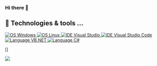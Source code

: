 ### Hi there 👋
<!--<a href="https://twitter.com/hack1exe" target="_blank">
  <img alt="@dhack1exe | Twitter" height="30px" src="https://img.shields.io/twitter/follow/hack1exe?label=hack1exe&logo=twitter&style=for-the-badge" />
</a> -->

## 🔧 Technologies & tools ...

<a href="https://github.com/hack1exe" target="_blank">
  <img alt="OS Windows" src="https://img.shields.io/badge/OS-Windows-informational?style=for-the-badge&logo=Windows&logoColor=white&color=6e33ba" />
</a> 
<a href="https://github.com/hack1exe" target="_blank">
  <img alt="OS Linux" src="https://img.shields.io/badge/OS-Linux-informational?style=for-the-badge&logo=Linux&logoColor=white&color=6e33ba" />
</a> 
<a href="https://github.com/hack1exe" target="_blank">
  <img alt="IDE Visual Studio" src="https://img.shields.io/badge/IDE-Visual%20Studio-informational?style=for-the-badge&logo=visual-studio-code&logoColor=white&color=6e33ba" />
</a> 
<a href="https://github.com/hack1exe" target="_blank">
  <img alt="IDE Visual Studio Code" src="https://img.shields.io/badge/IDE-VScode-informational?style=for-the-badge&logo=visual-studio-code&logoColor=white&color=6e33ba" />
</a> 
<a href="https://github.com/hack1exe" target="_blank">
  <img alt="Language VB.NET" src="https://img.shields.io/badge/Language-vb.net-informational?style=for-the-badge&logo=vb.net&logoColor=white&color=6e33ba" />
</a> 
<a href="https://github.com/hack1exe" target="_blank">
  <img alt="Language C#" src="https://img.shields.io/badge/Language-C%23-informational?style=for-the-badge&logo=csharp&logoColor=white&color=6e33ba" />
</a> 

<!-- BLOG-POST-LIST:START -->

<!-- BLOG-POST-LIST:END -->
[]

<p>
  <a href="https://github.com/HACK1EXE">
    <img align="center" src="https://github-readme-stats.vercel.app/api?username=hack1exe&show_icons=true&hide=contribs,prs&theme=transparent&title_color=268bd2&icon_color=00AEFF&text_color=60C000"  />
  </a>
</p>


<!-- Resources -->
<!-- Icons: https://simpleicons.org/ -->
<!-- GitHub Stats: https://github.com/anuraghazra/github-readme-stats b58900 859900-->
<!-- Emojis: https://emojipedia.org/emoji/ -->
<!-- HTML Emojis: https://www.fileformat.info/index.htm -->
<!-- Shields: https://shields.io/ -->
<!-- Awesome GitHub Profile README: https://github.com/abhisheknaiidu/awesome-github-profile-readme -->
<!--
**HACK1EXE/HACK1EXE** is a ✨ _special_ ✨ repository because its `README.md` (this file) appears on your GitHub profile.

Here are some ideas to get you started:

- 🔭 I’m currently working on ...
- 🌱 I’m currently learning ...
- 👯 I’m looking to collaborate on ...
- 🤔 I’m looking for help with ...
- 💬 Ask me about ...
- 📫 How to reach me: ...
- 😄 Pronouns: ...
- ⚡ Fun fact: ...
-->
